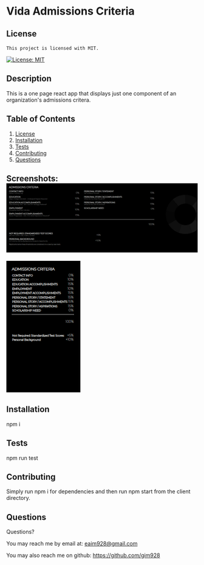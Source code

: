 # Vida Admissions Criteria

## License

    This project is licensed with MIT.

[![License: MIT](https://img.shields.io/badge/License-MIT-yellow.svg)](https://opensource.org/licenses/MIT)

## Description

This is a one page react app that displays just one component of an organization's admissions critera.

## Table of Contents

1. [License](#license)
2. [Installation](#installation)
3. [Tests](#tests)
4. [Contributing](#contributing)
5. [Questions](#questions)

## Screenshots: ![Screenshot](./Screenshot.png)

![Screenshot](./mobile-screenshot.png)

## Installation

npm i

## Tests

npm run test

## Contributing

Simply run npm i for dependencies and then run npm start from the client directory.

## Questions

Questions?

You may reach me by email at: <eaim928@gmail.com>

You may also reach me on github: <https://github.com/gim928>
